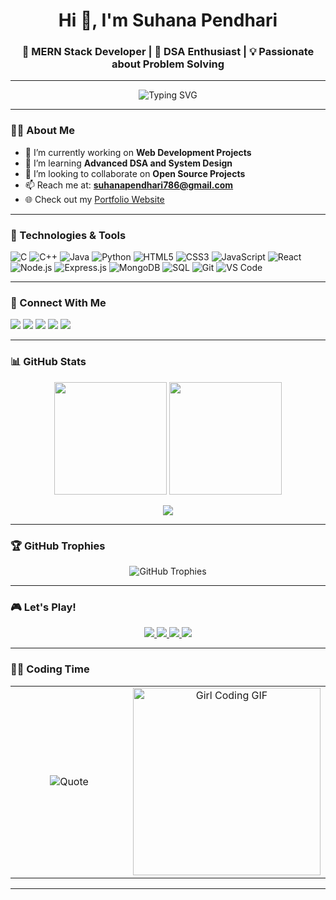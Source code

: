 <h1 align="center">Hi 👋, I'm Suhana Pendhari</h1>
<h3 align="center">🚀 MERN Stack Developer | 💫 DSA Enthusiast | 💡 Passionate about Problem Solving</h3>

---

<p align="center">
  <img src="https://readme-typing-svg.demolab.com?font=Fira+Code&weight=500&size=22&pause=500&color=F70000&center=true&vCenter=true&multiline=true&width=850&height=130&lines=Hi+%F0%9F%91%8B+I+am+Suhana+Pendhari!;MERN+Stack+Developer+%7C+DSA+Lover;CSE+Student+%7C+Always+Learning+%F0%9F%93%9A;Welcome+to+my+GitHub+Profile+%F0%9F%9A%80" alt="Typing SVG" />
</p>


---

### 👩‍💻 About Me

- 🔭 I’m currently working on **Web Development Projects**
- 🌱 I’m learning **Advanced DSA and System Design**
- 🤝 I’m looking to collaborate on **Open Source Projects**
- 📫 Reach me at: **suhanapendhari786@gmail.com**
- 🌐 Check out my [Portfolio Website](https://suhana-pendhari.github.io/Portfolio-Website/)

---

### 🧰 Technologies & Tools

![C](https://img.shields.io/badge/-C-00599C?style=flat&logo=c)
![C++](https://img.shields.io/badge/-C++-00599C?style=flat&logo=c%2B%2B)
![Java](https://img.shields.io/badge/-Java-007396?style=flat&logo=java)
![Python](https://img.shields.io/badge/-Python-3776AB?style=flat&logo=python)
![HTML5](https://img.shields.io/badge/-HTML5-E34F26?style=flat&logo=html5)
![CSS3](https://img.shields.io/badge/-CSS3-1572B6?style=flat&logo=css3)
![JavaScript](https://img.shields.io/badge/-JavaScript-F7DF1E?style=flat&logo=javascript)
![React](https://img.shields.io/badge/-React-61DAFB?style=flat&logo=react)
![Node.js](https://img.shields.io/badge/-Node.js-339933?style=flat&logo=nodedotjs)
![Express.js](https://img.shields.io/badge/-Express.js-000000?style=flat&logo=express)
![MongoDB](https://img.shields.io/badge/-MongoDB-47A248?style=flat&logo=mongodb)
![SQL](https://img.shields.io/badge/-SQL-4479A1?style=flat&logo=mysql)
![Git](https://img.shields.io/badge/-Git-F05032?style=flat&logo=git)
![VS Code](https://img.shields.io/badge/-VSCode-007ACC?style=flat&logo=visual-studio-code)

---

### 🔗 Connect With Me

<p align="left">
<a href="https://www.linkedin.com/in/suhana-pendhari-7a446a2a2/" target="_blank"><img src="https://img.shields.io/badge/-LinkedIn-0A66C2?style=flat&logo=linkedin" /></a>
<a href="https://www.youtube.com/@SuhanaPendhari" target="_blank"><img src="https://img.shields.io/badge/-YouTube-FF0000?style=flat&logo=youtube" /></a>
<a href="https://leetcode.com/u/Suhana_Pendhari/" target="_blank"><img src="https://img.shields.io/badge/-LeetCode-FFA116?style=flat&logo=leetcode" /></a>
<a href="https://www.geeksforgeeks.org/user/suhanapenlj5f/" target="_blank"><img src="https://img.shields.io/badge/-GeeksforGeeks-2F8D46?style=flat&logo=geeksforgeeks" /></a>
<a href="https://suhana-pendhari.github.io/Portfolio-Website/" target="_blank"><img src="https://img.shields.io/badge/-Portfolio-000?style=flat&logo=firefox-browser" /></a>
</p>

---

### 📊 GitHub Stats

<p align="center">
  <img src="https://github-readme-stats.vercel.app/api?username=Suhana-Pendhari&show_icons=true&theme=radical" height="180"/>
  <img src="https://github-readme-streak-stats.herokuapp.com/?user=Suhana-Pendhari&theme=radical" height="180"/>
</p>

<p align="center">
  <img src="https://github-readme-stats.vercel.app/api/top-langs/?username=Suhana-Pendhari&layout=compact&theme=radical" />
</p>

---

### 🏆 GitHub Trophies

<p align="center">
  <img src="https://github-profile-trophy.vercel.app/?username=Suhana-Pendhari&theme=monokai&no-bg=true&no-frame=true&margin-w=10" alt="GitHub Trophies" />
</p>

---

### 🎮 Let's Play!

<p align="center">
  <a href="https://play2048.co/" target="_blank">
    <img src="https://img.shields.io/badge/Play-2048-yellow?style=for-the-badge&logo=game-controller" />
  </a>
  <a href="https://www.coolmathgames.com/0-tic-tac-toe" target="_blank">
    <img src="https://img.shields.io/badge/Play-Tic--Tac--Toe-pink?style=for-the-badge&logo=game-controller" />
  </a>
  <a href="https://www.google.com/fbx?fbx=snake_arcade" target="_blank">
    <img src="https://img.shields.io/badge/Play-Snake-green?style=for-the-badge&logo=game-controller" />
  </a>
  <a href="https://minesweeper.online/" target="_blank">
    <img src="https://img.shields.io/badge/Play-Minesweeper-blue?style=for-the-badge&logo=game-controller" />
  </a>
</p>


---

### 👩‍💻 Coding Time

<table>
  <tr>
    <td width="50%" align="center">
      <img src="https://quotes-github-readme.vercel.app/api?type=horizontal&theme=dark" alt="Quote" />
    </td>
    <td width="50%" align="center">
      <img src="https://media4.giphy.com/media/v1.Y2lkPTc5MGI3NjExM3N4d3NqN2dkbDRmeHhzaXhwMzVvZzR3aXNteWtjdTd3bHpzN2Y3YSZlcD12MV9pbnRlcm5hbF9naWZfYnlfaWQmY3Q9Zw/2IudUHdI075HL02Pkk/giphy.gif" width="300" alt="Girl Coding GIF" />
    </td>
  </tr>
</table>

---
